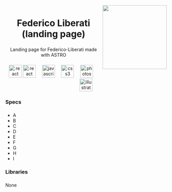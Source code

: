 <img align="right" height="200" src="https://i.postimg.cc/QN707DFY/logo-1.png"  />

###

<h1 align="center">Federico Liberati (landing page)</h1>

###

<p align="center">Landing page for Federico-Liberati made with ASTRO</p>

###

<div align="center">
  <img src="https://astro.build/assets/press/astro-icon-light-gradient.png" height="40" alt="react logo"  />
  <img src="https://cdn.jsdelivr.net/gh/devicons/devicon/icons/react/react-original.svg" height="40" alt="react logo"  />
  <img width="12" />
  <img src="https://cdn.jsdelivr.net/gh/devicons/devicon/icons/javascript/javascript-original.svg" height="40" alt="javascript logo"  />
  <img width="12" />
  <img src="https://cdn.jsdelivr.net/gh/devicons/devicon/icons/css3/css3-original.svg" height="40" alt="css3 logo"  />
  <img width="12" />
  <img src="https://cdn.jsdelivr.net/gh/devicons/devicon/icons/photoshop/photoshop-plain.svg" height="40" alt="photoshop logo"  />
  <img width="12" />
  <img src="https://cdn.jsdelivr.net/gh/devicons/devicon/icons/illustrator/illustrator-plain.svg" height="40" alt="illustrator logo"  />
</div>

###

<h3 align="left">Specs</h3>

###

<ul>
  <li>A</li>
  <li>B</li>
  <li>C</li>
  <li>D</li>
  <li>E</li>
  <li>F</li>
  <li>G</li>
  <li>H</li>
  <li>I</li>
</ul>

###

<h3 align="left">Libraries</h3>

###

<p align="left">None</p>
